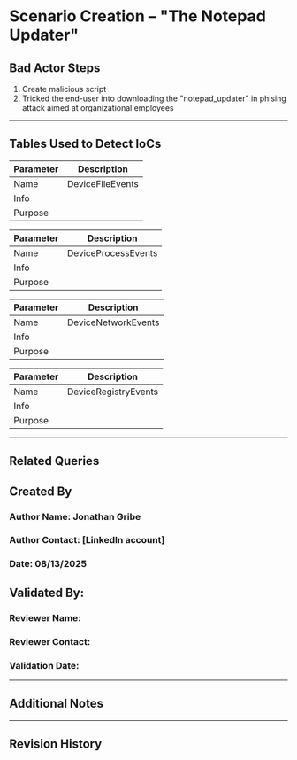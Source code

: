 # Scenario Creation – "The Notepad Updater"

## Bad Actor Steps
1. Create malicious script
2. Tricked the end-user into downloading the "notepad_updater"  in phising attack aimed at organizational employees

---

## Tables Used to Detect IoCs
| Parameter |         Description          | 
|-----------|------------------------------|
| Name      |      DeviceFileEvents        | 
| Info      |                              | 
| Purpose   |                              |

| Parameter |         Description          | 
|-----------|------------------------------|
| Name      |      DeviceProcessEvents     | 
| Info      |                              | 
| Purpose   |                              |

| Parameter |         Description          | 
|-----------|------------------------------|
| Name      |      DeviceNetworkEvents     | 
| Info      |                              | 
| Purpose   |                              |

| Parameter |         Description          | 
|-----------|------------------------------|
| Name      |      DeviceRegistryEvents    | 
| Info      |                              | 
| Purpose   |                              |

---

## Related Queries



## Created By
### Author Name: Jonathan Gribe
### Author Contact: [LinkedIn account]
### Date: 08/13/2025

## Validated By:
### Reviewer Name:
### Reviewer Contact:
### Validation Date:
---

## Additional Notes
---

## Revision History
